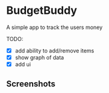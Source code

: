 # BudgetBuddy

A simple app to track the users money

TODO:
- [x] add ability to add/remove items
- [x] show graph of data
- [x] add ui

## Screenshots